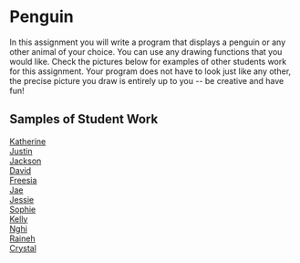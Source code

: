 Penguin
=======
In this assignment you will write a program that displays a penguin or any other animal of your choice. You can use any drawing functions that you would like. Check the pictures below for examples of other students work for this assignment. Your program does not have to look just like any other, the precise picture you draw is entirely up to you -- be creative and have fun!

Samples of Student Work   
-----------------------   
[Katherine](KatherineAnimal.PNG)   
[Justin](JustinMonkey.PNG)   
[Jackson](JacksonCat.PNG)   
[David](DavidCat.PNG)	   
[Freesia](FreesiaPenguin.PNG)	   
[Jae](JaeUglyGuy.PNG)   
[Jessie](JessieHippo.PNG)	   
[Sophie](SophieAnimal.PNG)   
[Kelly](KellyPenguin.PNG)   
[Nghi](PenguinNghi.PNG)   
[Raineh](PenguinRaineh.PNG)   
[Crystal](CrystalPenguin.PNG)   
